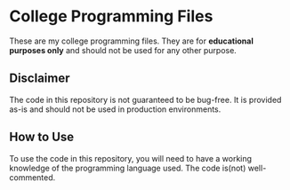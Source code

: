 # College Programming Files

These are my college programming files. They are for **educational purposes only** and should not be used for any other purpose.

## Disclaimer

The code in this repository is not guaranteed to be bug-free. It is provided as-is and should not be used in production environments.

## How to Use

To use the code in this repository, you will need to have a working knowledge of the programming language used. The code is(not) well-commented.

